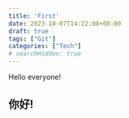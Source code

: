 ```yaml
---
title: 'First'
date: 2023-10-07T14:22:08+08:00
draft: true
tags: ["Git"]
categories: ["Tech"]
# searchHidden: true
---
```


Hello everyone!
## 你好!
